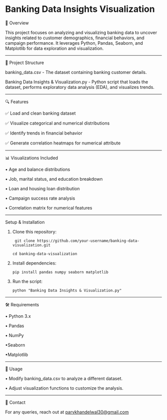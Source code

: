 # Banking Data Insights Visualization

📌 Overview

This project focuses on analyzing and visualizing banking data to uncover insights related to customer demographics, financial behaviors, and campaign performance. It leverages Python, Pandas, Seaborn, and Matplotlib for data exploration and visualization.

----------------------------------------------------------------------------------------------------------------------------------------------------------------------

📂 Project Structure

banking_data.csv - The dataset containing banking customer details.

Banking Data Insights & Visualization.py - Python script that loads the dataset, performs exploratory data analysis (EDA), and visualizes trends.

---------------------------------------------------------------------------------------------------------------------------------------------------------------------

🔍 Features

✅ Load and clean banking dataset

✅ Visualize categorical and numerical distributions

✅ Identify trends in financial behavior

✅ Generate correlation heatmaps for numerical attribute

--------------------------------------------------------------------------------------------------------------------------------------------------------------------

📊 Visualizations Included

• Age and balance distributions

• Job, marital status, and education breakdown

• Loan and housing loan distribution

• Campaign success rate analysis

• Correlation matrix for numerical features

--------------------------------------------------------------------------------------------------------------------------------------------------------------------

Setup & Installation

1. Clone this repository:

   ````` git clone https://github.com/your-username/banking-data-visualization.git`````

   ````` cd banking-data-visualization `````

2. Install dependencies:

   `````pip install pandas numpy seaborn matplotlib`````

3. Run the script:

   `````python "Banking Data Insights & Visualization.py" `````

-------------------------------------------------------------------------------------------------------------------------------------------------------------------

🛠 Requirements

• Python 3.x

• Pandas

• NumPy

•Seaborn

•Matplotlib

-------------------------------------------------------------------------------------------------------------------------------------------------------------------

📌 Usage

• Modify banking_data.csv to analyze a different dataset.

• Adjust visualization functions to customize the analysis.

-------------------------------------------------------------------------------------------------------------------------------------------------------------------

📧 Contact

For any queries, reach out at parvkhandelwal30@gmail.com
